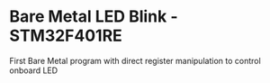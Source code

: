 # Bare Metal LED Blink - STM32F401RE 
 
First Bare Metal program with direct register manipulation to control onboard LED

